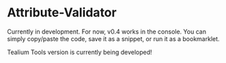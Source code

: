 # Attribute-Validator

Currently in development. For now, v0.4 works in the console. You can simply copy/paste the code, save it as a snippet, or run it as a bookmarklet.

Tealium Tools version is currently being developed!

